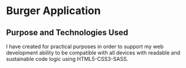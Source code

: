 <h1>Burger Application</h1>
<h2>Purpose and Technologies Used </h2>
I have created for practical purposes in order to support my web development ability to be compatible with all devices with readable and sustainable code logic using HTML5-CSS3-SASS.

